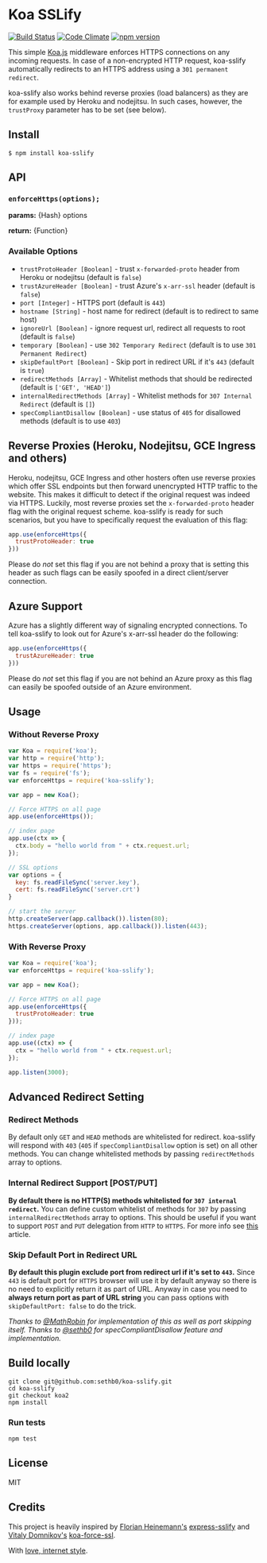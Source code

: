 # Koa SSLify
[![Build Status](https://travis-ci.org/turboMaCk/koa-sslify.svg?branch=master)](https://travis-ci.org/turboMaCk/koa-sslify)
[![Code Climate](https://codeclimate.com/github/turboMaCk/koa-sslify/badges/gpa.svg)](https://codeclimate.com/github/turboMaCk/koa-sslify)
[![npm version](https://badge.fury.io/js/koa-sslify.svg)](https://badge.fury.io/js/koa-sslify)

This simple [Koa.js](http://koajs.com/) middleware enforces HTTPS connections on any incoming requests.
In case of a non-encrypted HTTP request, koa-sslify automatically redirects to an HTTPS address using a `301 permanent redirect`.

koa-sslify also works behind reverse proxies (load balancers) as they are for example used by Heroku and nodejitsu.
In such cases, however, the `trustProxy` parameter has to be set (see below).

## Install
```
$ npm install koa-sslify
```

## API

### `enforceHttps(options);`
**params:** {Hash} options

**return:** {Function}

### Available Options
*   `trustProtoHeader [Boolean]` - trust `x-forwarded-proto` header from Heroku or nodejitsu (default is `false`)
*   `trustAzureHeader [Boolean]` - trust Azure's `x-arr-ssl` header (default is `false`)
*   `port [Integer]` - HTTPS port (default is `443`)
*   `hostname [String]` - host name for redirect (default is to redirect to same host)
*   `ignoreUrl [Boolean]` - ignore request url, redirect all requests to root (default is `false`)
*   `temporary [Boolean]` - use `302 Temporary Redirect` (default is to use `301 Permanent Redirect`)
*   `skipDefaultPort [Boolean]` - Skip port in redirect URL if it's `443` (default is `true`)
*   `redirectMethods [Array]` - Whitelist methods that should be redirected (default is `['GET', 'HEAD']`)
*   `internalRedirectMethods [Array]` - Whitelist methods for `307 Internal Redirect` (default is `[]`)
*   `specCompliantDisallow [Boolean]` - use status of `405` for disallowed methods (default is to use `403`)

## Reverse Proxies (Heroku, Nodejitsu, GCE Ingress and others)

Heroku, nodejitsu, GCE Ingress and other hosters often use reverse proxies which offer SSL endpoints but then forward unencrypted HTTP traffic to the website. This makes it difficult to detect if the original request was indeed via HTTPS. Luckily, most reverse proxies set the `x-forwarded-proto` header flag with the original request scheme. koa-sslify is ready for such scenarios, but you have to specifically request the evaluation of this flag:

```javascript
app.use(enforceHttps({
  trustProtoHeader: true
}))
```

Please do *not* set this flag if you are not behind a proxy that is setting this header as such flags can be easily spoofed in a direct client/server connection.

## Azure Support

Azure has a slightly different way of signaling encrypted connections. To tell koa-sslify to look out for Azure's x-arr-ssl header do the following:

```javascript
app.use(enforceHttps({
  trustAzureHeader: true
}))
```

Please do *not* set this flag if you are not behind an Azure proxy as this flag can easily be spoofed outside of an Azure environment.

## Usage

### Without Reverse Proxy
```javascript
var Koa = require('koa');
var http = require('http');
var https = require('https');
var fs = require('fs');
var enforceHttps = require('koa-sslify');

var app = new Koa();

// Force HTTPS on all page
app.use(enforceHttps());

// index page
app.use(ctx => {
  ctx.body = "hello world from " + ctx.request.url;
});

// SSL options
var options = {
  key: fs.readFileSync('server.key'),
  cert: fs.readFileSync('server.crt')
}

// start the server
http.createServer(app.callback()).listen(80);
https.createServer(options, app.callback()).listen(443);
```

### With Reverse Proxy
```javascript
var Koa = require('koa');
var enforceHttps = require('koa-sslify');

var app = new Koa();

// Force HTTPS on all page
app.use(enforceHttps({
  trustProtoHeader: true
}));

// index page
app.use((ctx) => {
  ctx = "hello world from " + ctx.request.url;
});

app.listen(3000);
```

## Advanced Redirect Setting

### Redirect Methods
By default only `GET` and `HEAD` methods are whitelisted for redirect.
koa-sslify will respond with `403` (`405` if `specCompliantDisallow` option is set) on all other methods.
You can change whitelisted methods by passing `redirectMethods` array to options.

### Internal Redirect Support \[POST/PUT\]
**By default there is no HTTP(S) methods whitelisted for `307 internal redirect`.**
You can define custom whitelist of methods for `307` by passing `internalRedirectMethods` array to options.
This should be useful if you want to support `POST` and `PUT` delegation from `HTTP` to `HTTPS`.
For more info see [this](http://www.checkupdown.com/status/E307.html) article.

### Skip Default Port in Redirect URL
**By default this plugin exclude port from redirect url if it's set to `443`.**
Since `443` is default port for `HTTPS` browser will use it by default anyway so there
is no need to explicitly return it as part of URL. Anyway in case you need to **always return port as part of URL string**
you can pass options with `skipDefaultPort: false` to do the trick.

*Thanks to [@MathRobin](https://github.com/MathRobin) for implementation of this as well as port skipping itself. Thanks to [@sethb0](https://github.com/sethb0) for specCompliantDisallow feature and implementation.*

## Build locally
```
git clone git@github.com:sethb0/koa-sslify.git
cd koa-sslify
git checkout koa2
npm install
```

### Run tests
```
npm test
```

## License
MIT

## Credits
This project is heavily inspired by [Florian Heinemann's](https://github.com/florianheinemann) [express-sslify](https://github.com/florianheinemann/express-sslify)
and [Vitaly Domnikov's](https://github.com/dotcypress) [koa-force-ssl](https://github.com/dotcypress/koa-force-ssl).

With [love, internet style](https://www.youtube.com/watch?v=Xe1TZaElTAs).
